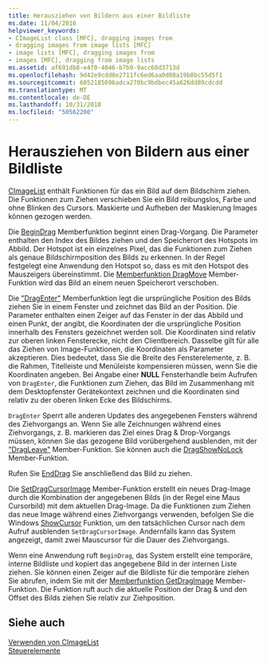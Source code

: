 ```yaml
---
title: Herausziehen von Bildern aus einer Bildliste
ms.date: 11/04/2016
helpviewer_keywords:
- CImageList class [MFC], dragging images from
- dragging images from image lists [MFC]
- image lists [MFC], dragging images from
- images [MFC], dragging from image lists
ms.assetid: af691db8-e4f0-4046-b7b9-9acc68d3713d
ms.openlocfilehash: 9d42e9cdd8e2711fc6ed6aa0d08a19b8bc55d5f1
ms.sourcegitcommit: 6052185696adca270bc9bdbec45a626dd89cdcdd
ms.translationtype: MT
ms.contentlocale: de-DE
ms.lasthandoff: 10/31/2018
ms.locfileid: "50562200"
---
```

# <a name="dragging-images-from-an-image-list"></a>Herausziehen von Bildern aus einer Bildliste

[CImageList](../mfc/reference/cimagelist-class.md) enthält Funktionen für das ein Bild auf dem Bildschirm ziehen. Die Funktionen zum Ziehen verschieben Sie ein Bild reibungslos, Farbe und ohne Blinken des Cursors. Maskierte und Aufheben der Maskierung Images können gezogen werden.

Die [BeginDrag](../mfc/reference/cimagelist-class.md#begindrag) Memberfunktion beginnt einen Drag-Vorgang. Die Parameter enthalten den Index des Bildes ziehen und den Speicherort des Hotspots im Abbild. Der Hotspot ist ein einzelnes Pixel, das die Funktionen zum Ziehen als genaue Bildschirmposition des Bilds zu erkennen. In der Regel festgelegt eine Anwendung den Hotspot so, dass es mit den Hotspot des Mauszeigers übereinstimmt. Die [Memberfunktion DragMove](../mfc/reference/cimagelist-class.md#dragmove) Member-Funktion wird das Bild an einem neuen Speicherort verschoben.

Die ["DragEnter"](../mfc/reference/cimagelist-class.md#dragenter) Memberfunktion legt die ursprüngliche Position des Bilds ziehen Sie in einem Fenster und zeichnet das Bild an der Position. Die Parameter enthalten einen Zeiger auf das Fenster in der das Abbild und einen Punkt, der angibt, die Koordinaten der die ursprüngliche Position innerhalb des Fensters gezeichnet werden soll. Die Koordinaten sind relativ zur oberen linken Fensterecke, nicht den Clientbereich. Dasselbe gilt für alle das Ziehen von Image-Funktionen, die Koordinaten als Parameter akzeptieren. Dies bedeutet, dass Sie die Breite des Fensterelemente, z. B. die Rahmen, Titelleiste und Menüleiste kompensieren müssen, wenn Sie die Koordinaten angeben. Bei Angabe einer **NULL** Fensterhandle beim Aufrufen von `DragEnter`, die Funktionen zum Ziehen, das Bild im Zusammenhang mit dem Desktopfenster Gerätekontext zeichnen und die Koordinaten sind relativ zu der oberen linken Ecke des Bildschirms.

`DragEnter` Sperrt alle anderen Updates des angegebenen Fensters während des Ziehvorgangs an. Wenn Sie alle Zeichnungen während eines Ziehvorgangs, z. B. markieren das Ziel eines Drag & Drop-Vorgangs müssen, können Sie das gezogene Bild vorübergehend ausblenden, mit der ["DragLeave"](../mfc/reference/cimagelist-class.md#dragleave) Member-Funktion. Sie können auch die [DragShowNoLock](../mfc/reference/cimagelist-class.md#dragshownolock) Member-Funktion.

Rufen Sie [EndDrag](../mfc/reference/cimagelist-class.md#enddrag) Sie anschließend das Bild zu ziehen.

Die [SetDragCursorImage](../mfc/reference/cimagelist-class.md#setdragcursorimage) Member-Funktion erstellt ein neues Drag-Image durch die Kombination der angegebenen Bilds (in der Regel eine Maus Cursorbild) mit dem aktuellen Drag-Image. Da die Funktionen zum Ziehen das neue Image während eines Ziehvorgangs verwenden, befolgen Sie die Windows [ShowCursor](/windows/desktop/api/winuser/nf-winuser-showcursor) Funktion, um den tatsächlichen Cursor nach dem Aufruf ausblenden `SetDragCursorImage`. Andernfalls kann das System angezeigt, damit zwei Mauscursor für die Dauer des Ziehvorgangs.

Wenn eine Anwendung ruft `BeginDrag`, das System erstellt eine temporäre, interne Bildliste und kopiert das angegebene Bild in der internen Liste ziehen. Sie können einen Zeiger auf die Bildliste für die temporäre ziehen Sie abrufen, indem Sie mit der [Memberfunktion GetDragImage](../mfc/reference/cimagelist-class.md#getdragimage) Member-Funktion. Die Funktion ruft auch die aktuelle Position der Drag & und den Offset des Bilds ziehen Sie relativ zur Ziehposition.

## <a name="see-also"></a>Siehe auch

[Verwenden von CImageList](../mfc/using-cimagelist.md)<br/>
[Steuerelemente](../mfc/controls-mfc.md)

